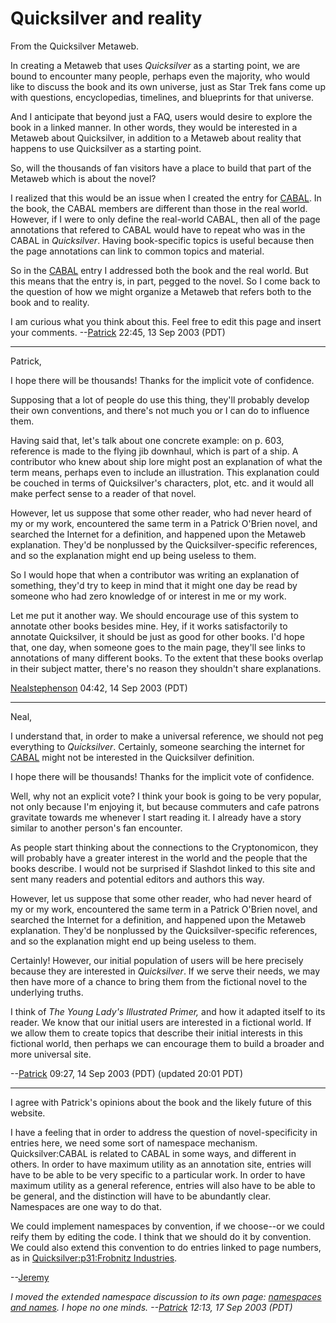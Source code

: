 
# Quicksilver and reality

From the Quicksilver Metaweb.

In creating a Metaweb that uses *Quicksilver* as a starting point, we are bound to encounter many people, perhaps even the majority, who would like to discuss the book and its own universe, just as Star Trek fans come up with questions, encyclopedias, timelines, and blueprints for that universe.

And I anticipate that beyond just a FAQ, users would desire to explore the book in a linked manner. In other words, they would be interested in a Metaweb about Quicksilver, in addition to a Metaweb about reality that happens to use Quicksilver as a starting point.

So, will the thousands of fan visitors have a place to build that part of the Metaweb which is about the novel?

I realized that this would be an issue when I created the entry for [CABAL](/cabal). In the book, the CABAL members are different than those in the real world. However, if I were to only define the real-world CABAL, then all of the page annotations that refered to CABAL would have to repeat who was in the CABAL in *Quicksilver*. Having book-specific topics is useful because then the page annotations can link to common topics and material.

So in the [CABAL](/cabal) entry I addressed both the book and the real world. But this means that the entry is, in part, pegged to the novel. So I come back to the question of how we might organize a Metaweb that refers both to the book and to reality.

I am curious what you think about this. Feel free to edit this page and insert your comments. --[Patrick](/user-patrick-tufts) 22:45, 13 Sep 2003 (PDT)


---


Patrick,

I hope there will be thousands! Thanks for the implicit vote of confidence.

Supposing that a lot of people do use this thing, they'll probably develop their own conventions, and there's not much you or I can do to influence them.

Having said that, let's talk about one concrete example: on p. 603, reference is made to the flying jib downhaul, which is part of a ship. A contributor who knew about ship lore might post an explanation of what the term means, perhaps even to include an illustration. This explanation could be couched in terms of Quicksilver's characters, plot, etc. and it would all make perfect sense to a reader of that novel.

However, let us suppose that some other reader, who had never heard of my or my work, encountered the same term in a Patrick O'Brien novel, and searched the Internet for a definition, and happened upon the Metaweb explanation. They'd be nonplussed by the Quicksilver-specific references, and so the explanation might end up being useless to them.

So I would hope that when a contributor was writing an explanation of something, they'd try to keep in mind that it might one day be read by someone who had zero knowledge of or interest in me or my work.

Let me put it another way. We should encourage use of this system to annotate other books besides mine. Hey, if it works satisfactorily to annotate Quicksilver, it should be just as good for other books. I'd hope that, one day, when someone goes to the main page, they'll see links to annotations of many different books. To the extent that these books overlap in their subject matter, there's no reason they shouldn't share explanations.

[Nealstephenson](/user-nealstephenson) 04:42, 14 Sep 2003 (PDT)


---


Neal,

I understand that, in order to make a universal reference, we should not peg everything to *Quicksilver*. Certainly, someone searching the internet for [CABAL](/cabal) might not be interested in the Quicksilver definition.

 I hope there will be thousands! Thanks for the implicit vote of confidence.

Well, why not an explicit vote? I think your book is going to be very popular, not only because I'm enjoying it, but because commuters and cafe patrons gravitate towards me whenever I start reading it. I already have a story similar to another person's fan encounter.

As people start thinking about the connections to the Cryptonomicon, they will probably have a greater interest in the world and the people that the books describe. I would not be surprised if Slashdot linked to this site and sent many readers and potential editors and authors this way.

However, let us suppose that some other reader, who had never heard of my or my work, encountered the same term in a Patrick O'Brien novel, and searched the Internet for a definition, and happened upon the Metaweb explanation. They'd be nonplussed by the Quicksilver-specific references, and so the explanation might end up being useless to them.

Certainly! However, our initial population of users will be here precisely because they are interested in *Quicksilver*. If we serve their needs, we may then have more of a chance to bring them from the fictional novel to the underlying truths.

I think of *The Young Lady's Illustrated Primer,* and how it adapted itself to its reader. We know that our initial users are interested in a fictional world. If we allow them to create topics that describe their initial interests in this fictional world, then perhaps we can encourage them to build a broader and more universal site.

--[Patrick](/user-patrick-tufts) 09:27, 14 Sep 2003 (PDT) (updated 20:01 PDT)


---


I agree with Patrick's opinions about the book and the likely future of this website.

I have a feeling that in order to address the question of novel-specificity in entries here, we need some sort of namespace mechanism. Quicksilver:CABAL is related to CABAL in some ways, and different in others. In order to have maximum utility as an annotation site, entries will have to be able to be very specific to a particular work. In order to have maximum utility as a general reference, entries will also have to be able to be general, and the distinction will have to be abundantly clear. Namespaces are one way to do that.

We could implement namespaces by convention, if we choose--or we could reify them by editing the code. I think that we should do it by convention. We could also extend this convention to do entries linked to page numbers, as in [Quicksilver:p31:Frobnitz Industries](/quicksilver-p31-frobnitz-industries).

--[Jeremy](/user-jeremybornstein)

*I moved the extended namespace discussion to its own page: [namespaces and names](/metaweb-namespaces-and-names). I hope no one minds. --[Patrick](/user-patrick-tufts) 12:13, 17 Sep 2003 (PDT)*
